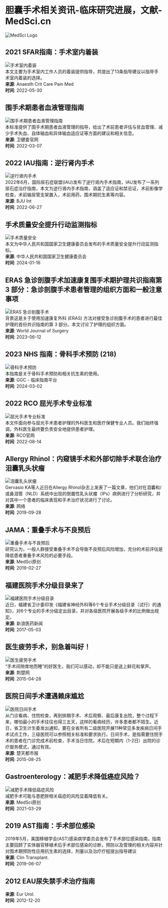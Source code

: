# 胆囊手术相关资讯-临床研究进展，文献-MedSci.cn

![MedSci Logo](https://static.medsci.cn/public-image/ms-image/416a6450-b970-11ec-a1b8-6123b3ff61ea_logo3.png)

## 2021 SFAR指南：手术室内着装
![手术室内着装](https://img.medsci.cn/20220530/1653881441716_1608702.jpg?imageMogr2/format/webp)  
本文主要为手术室内工作人员的着装提供指导，共提出了13条指导建议以指导手术室内着装的选择。  
**来源**: Anaesth Crit Care Pain Med  
**时间**: 2022-05-30

## 围手术期患者血液管理指南
![围手术期患者血液管理指南](https://img.medsci.cn/202236/1646573427260_5579292.png?imageMogr2/format/webp)  
本标准提供了围手术期患者血液管理的指导，给出了术前患者评估与贫血管理、减少手术失血、自体输血和异体输血适应证等方面的建议和相关信息。  
**来源**: 卫健委官网  
**时间**: 2022-03-07

## 2022 IAU指南：逆行肾内手术
![逆行肾内手术](https://img.medsci.cn/20220624/1656081270602_5579292.jpg?imageMogr2/format/webp)  
2022年6月，国际尿石症联盟(IAU)发布了逆行肾内手术指南，IAU发布了一系列尿石症治疗指南，本文为逆行肾内手术指南，涵盖了适应证和禁忌证，术前影像学检查，术前输尿管支架置入，术前用药，围术期抗生素等内容。  
**来源**: BJU Int  
**时间**: 2022-06-27

## 手术质量安全提升行动监测指标
![手术质量安全](https://img.medsci.cn/202301009/1696893843969_4754896.jpeg?imageMogr2/format/webp)  
本文为中华人民共和国国家卫生健康委员会发布的手术质量安全提升行动监测指标。  
**来源**: 中华人民共和国国家卫生健康委员会  
**时间**: 2024-01-16

## ERAS 急诊剖腹手术加速康复围手术期护理共识指南第 3 部分：急诊剖腹手术患者管理的组织方面和一般注意事项
![ERAS 急诊剖腹手术](https://img.medsci.cn/Random/medical-team-performing-operation-in-a-operating-XY4WCFK.jpg?imageMogr2/format/webp)  
背景这是关于使用加速康复外科 (ERAS) 方法对接受急诊剖腹手术的患者进行最佳护理的首份共识指南的第 3 部分。本文讨论了护理的组织方面。  
**来源**: World Journal of Surgery  
**时间**: 2023-06-12

## 2023 NHS 指南：骨科手术预防 (218)
![骨科手术预防](https://img.medsci.cn/Random/medical-team-performing-operation-in-a-operating-XY4WCFK.jpg?imageMogr2/format/webp)  
本指南是关于骨科手术预防和相关抗生素的使用。  
**来源**: GGC - 临床指南平台  
**时间**: 2024-03-02

## 2022 RCO 屈光手术专业标准
![屈光手术专业标准](https://img.medsci.cn/20220809/1660029673831_1608702.jpg?imageMogr2/format/webp)  
本文件面向参与屈光手术患者护理的外科医生和医疗保健专业人员。我们始终强调，外科医生最终要负责安全地提供患者护理。  
**来源**: RCO官网  
**时间**: 2022-08-14

## Allergy Rhinol：内窥镜手术和外部切除手术联合治疗泪囊乳头状瘤
![泪囊乳头状瘤](https://img.medsci.cn/webeditor/uploadfile/201909/20190928191554830.jpg?imageMogr2/format/webp)  
Gervasio KA等人近日在Allergy Rhinol杂志上发表了一篇文章，他们对在泪囊和/或鼻泪管（NLD）系统中出现的倒置性乳头状瘤（IPs）病例进行了分析研究，并对其中一个患者的临床表现和手术治疗状况进行了讨论。  
**来源**: 网络  
**时间**: 2019-09-28

## JAMA：重叠手术与不良预后
![重叠手术与不良预后](https://img.medsci.cn/webeditor/uploadfile/201902/20190227110758409.jpg?imageMogr2/format/webp)  
研究认为，一般人群接受重叠手术不会导致不良预后风险增加，充分的术前评估是降低患者重叠手术风险的必要手段。  
**来源**: MedSci原创  
**时间**: 2019-02-27

## 福建医院手术分级目录来了
![福建医院手术分级目录](https://img.medsci.cn/webeditor/uploadfile/201705/20170503235718443.jpg?imageMogr2/format/webp)  
近日，福建省卫计委印发《福建省神经外科等6个专业手术分级目录（试行）的通知》，对6个专业的手术分级定出目录，并对各级医院开展各级手术的比例做出规定。  
**来源**: 新浪医药新闻  
**时间**: 2017-05-03

## 医生疲劳手术，别急着叫好！
![医生疲劳手术](https://img.medsci.cn/webeditor/uploadfile/201504/20150428144633397.jpg?imageMogr2/format/webp)  
“手术间隙席地而睡”的好医生，我们可以感动，却不能只是送上鲜花和掌声。  
**来源**: 荆楚网  
**时间**: 2015-04-28

## 医院日间手术遭遇赖床尴尬
![医院日间手术](https://img.medsci.cn/webeditor/uploadfile/201508/20150825132001813.jpg?imageMogr2/format/webp)  
从门诊看病、住院检查，再到排期手术、术后观察、最后康复出院，整个过程下来，哪怕最小的手术往往也得三五天，这样的看病经历，许多患者都不陌生。近日，省卫生计生委发出通知，要在全省所有二级医院开展11种常见多发疾病日间手术试点工作，三级医院可以参照相关标准和要求执行。日间手术，是指需要住院手术的患者在门诊完成术前检查，手术当日住院，术后在短期内（1-2日）出院的诊疗服务模式，通过有效。  
**来源**: 楚天都市报  
**时间**: 2015-08-25

## Gastroenterology：减肥手术降低癌症风险？
![减肥手术降低癌症风险](https://img.medsci.cn/article/show_article.do?id=11fe2091e192)  
减肥手术可能与患肥胖相关癌症的风险显着降低有关。  
**来源**: MedSci原创  
**时间**: 2021-03-29

## 2019 AST指南：手术部位感染
2019年5月，美国移植学会(AST)感染病学委员会发布了手术部位感染指南，指南主要回顾了实体器官移植术后手术部位感染的诊断，预防以及管理的相关内容并针对围术期预防性应用抗生素的选择，剂量以及治疗疗程提出指导建议  
**来源**: Clin Transplant.  
**时间**: 2019-06-07

## 2012 EAU尿失禁手术治疗指南
**来源**: Eur Urol.  
**时间**: 2012-12-20